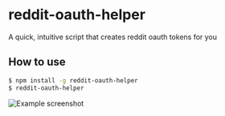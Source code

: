 # reddit-oauth-helper

A quick, intuitive script that creates reddit oauth tokens for you

## How to use

```bash
$ npm install -g reddit-oauth-helper
$ reddit-oauth-helper
```

![Example screenshot](https://i.gyazo.com/3218c6d5744909822ddec0b02eb5e74c.png)
